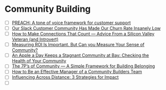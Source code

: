 # Community Building

- [ ] [PREACH: A tone of voice framework for customer support](https://www.intercom.com/blog/preach-framework-for-customer-support-tone/)
- [ ] [Our Slack Customer Community Has Made Our Churn Rate Insanely Low](https://www.prodpad.com/blog/slack-customer-community/)
- [ ] [How to Make Connections That Count — Advice From a Silicon Valley Veteran (and Introvert)](https://firstround.com/review/how-to-make-connections-that-count-advice-from-a-silicon-valley-veteran-and-introvert/)
- [ ] [Measuring ROI Is Important. But Can you Measure Your Sense of Community?](https://mailchi.mp/cmxhub/measurement-is-more-than-roi2?e=7bfaeda414)
- [ ] [An Apple a Day Keeps a Stagnant Community at Bay: Checking the Health of Your Community](https://cmxhub.com/an-apple-a-day-keeps-a-stagnant-community-at-bay-checking-the-health-of-your-community/)
- [ ] [The 7P’s of Community — A Simple Framework for Building Belonging](https://cmxhub.com/the-7ps-of-community/)
- [ ] [How to Be an Effective Manager of a Community Builders Team](https://cmxhub.com/how-to-be-an-effective-manager-of-a-community-builders-team/)
- [ ] [Influencing Across Distance: 3 Strategies for Impact](https://www.ideou.com/blogs/inspiration/influencing-across-distance-3-strategies-for-impact)
- [ ] []()
